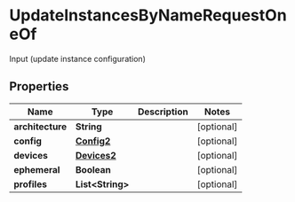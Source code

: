 

# UpdateInstancesByNameRequestOneOf

Input (update instance configuration)
## Properties

Name | Type | Description | Notes
------------ | ------------- | ------------- | -------------
**architecture** | **String** |  |  [optional]
**config** | [**Config2**](Config2.md) |  |  [optional]
**devices** | [**Devices2**](Devices2.md) |  |  [optional]
**ephemeral** | **Boolean** |  |  [optional]
**profiles** | **List&lt;String&gt;** |  |  [optional]



